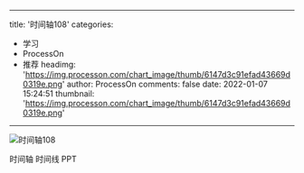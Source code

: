 
---
title: '时间轴108'
categories: 
 - 学习
 - ProcessOn
 - 推荐
headimg: 'https://img.processon.com/chart_image/thumb/6147d3c91efad43669d0319e.png'
author: ProcessOn
comments: false
date: 2022-01-07 15:24:51
thumbnail: 'https://img.processon.com/chart_image/thumb/6147d3c91efad43669d0319e.png'
---

<div>   
<img class="thumb" alt="时间轴108" src="https://img.processon.com/chart_image/thumb/6147d3c91efad43669d0319e.png" referrerpolicy="no-referrer">
<p>时间轴 时间线 PPT</p>  
</div>
            